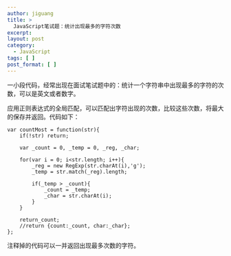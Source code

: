 ```yaml
---
author: jiguang
title: >
  JavaScript笔试题：统计出现最多的字符次数
excerpt:
layout: post
category:
  - JavaScript
tags: [ ]
post_format: [ ]
---
```

一小段代码，经常出现在面试笔试题中的：统计一个字符串中出现最多的字符的次数，可以是英文或者数字。

应用正则表达式的全局匹配，可以匹配出字符出现的次数，比较这些次数，将最大的保存并返回。代码如下：

    var countMost = function(str){
        if(!str) return;
    
        var _count = 0, _temp = 0, _reg, _char;
    
        for(var i = 0; i<str.length; i++){
            _reg = new RegExp(str.charAt(i),'g');
            _temp = str.match(_reg).length;
    
            if(_temp > _count){
                _count = _temp;
                _char = str.charAt(i);
            }
        }
    
        return_count;
        //return {count:_count, char:_char};
    };

注释掉的代码可以一并返回出现最多次数的字符。